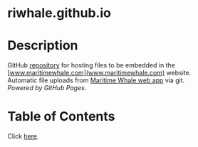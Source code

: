 # riwhale.github.io
# Description
GitHub [repository](https://github.com/riwhale/riwhale.github.io/) for hosting files to be embedded in the [www.maritimewhale.com](www.maritimewhale.com) website.
<br/>Automatic file uploads from [Maritime Whale web app](https://github.com/maritime-whale/maritime-whale) via git.
<br/>*Powered by GitHub Pages.*

# Table of Contents
Click [here](https://riwhale.github.io/contents.html).
